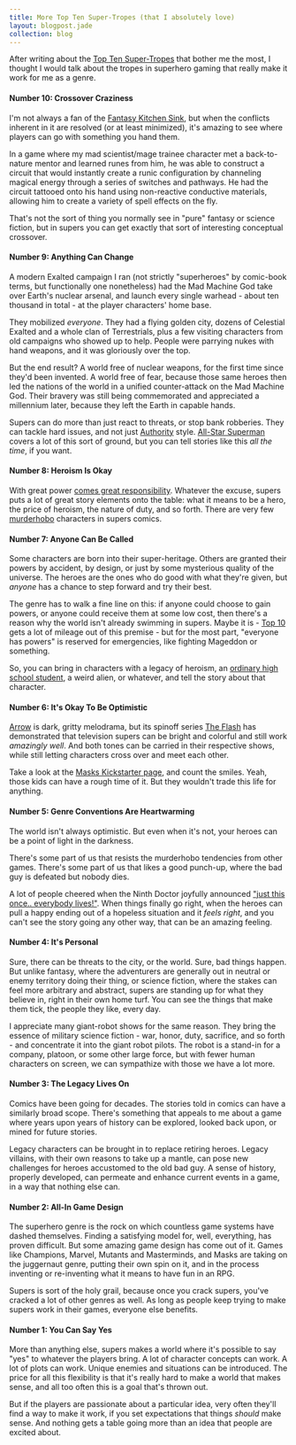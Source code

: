 ```yaml
---
title: More Top Ten Super-Tropes (that I absolutely love)
layout: blogpost.jade
collection: blog
---
```


After writing about the
[Top Ten Super-Tropes](/blog/2015-10-01-top-ten-supertropes.html)
that bother me the most, I thought I would talk about the tropes
in superhero gaming that really make it work for me as a genre.

<!-- more -->

#### Number 10: Crossover Craziness

I'm not always a fan of the
[Fantasy Kitchen Sink](http://tvtropes.org/pmwiki/pmwiki.php/Main/FantasyKitchenSink),
but when the conflicts inherent in it are resolved (or at least minimized),
it's amazing to see where players can go with something you hand them.

In a game where my mad scientist/mage trainee character met a back-to-nature
mentor and learned runes from him, he was able to construct a circuit that
would instantly create a runic configuration by channeling magical energy
through a series of switches and pathways.
He had the circuit tattooed onto his hand using non-reactive conductive
materials, allowing him to create a variety of spell effects on the fly.

That's not the sort of thing you normally see in "pure" fantasy or
science fiction, but in supers you can get exactly that sort of
interesting conceptual crossover.

#### Number 9: Anything Can Change

A modern Exalted campaign I ran (not strictly "superheroes" by comic-book terms,
but functionally one nonetheless) had the Mad Machine God take over
Earth's nuclear arsenal, and launch every single warhead - about ten thousand
in total - at the player characters' home base.

They mobilized *everyone*. They had a flying golden city, dozens of
Celestial Exalted and a whole clan of Terrestrials, plus a few visiting
characters from old campaigns who showed up to help.
People were parrying nukes with hand weapons, and it was gloriously
over the top.

But the end result? A world free of nuclear weapons, for the first time since
they'd been invented. A world free of fear, because those same heroes
then led the nations of the world in a unified counter-attack on
the Mad Machine God. Their bravery was still being commemorated and
appreciated a millennium later, because they left the Earth in capable
hands.

Supers can do more than just react to threats, or stop bank robberies.
They can tackle hard issues,
and not just [Authority](http://tvtropes.org/pmwiki/pmwiki.php/ComicBook/TheAuthority)
style. [All-Star Superman](http://tvtropes.org/pmwiki/pmwiki.php/ComicBook/AllStarSuperman)
covers a lot of this sort of ground, but you can tell stories like
this *all the time*, if you want.

#### Number 8: Heroism Is Okay

With great power [comes great responsibility](http://tvtropes.org/pmwiki/pmwiki.php/Main/ComesGreatResponsibility).
Whatever the excuse, supers puts a lot of great story elements onto the table:
what it means to be a hero, the price of heroism, the nature of duty,
and so forth. There are very few [murderhobo](http://1d4chan.org/wiki/Murderhobo)
characters in supers comics.

#### Number 7: Anyone Can Be Called

Some characters are born into their super-heritage.
Others are granted their powers by accident, by design, or just
by some mysterious quality of the universe.
The heroes are the ones who do good with what they're given,
but *anyone* has a chance to step forward and try their best.

The genre has to walk a fine line on this: if anyone could choose to
gain powers, or anyone could receive them at some low cost,
then there's a reason why the world isn't already swimming in supers.
Maybe it is - [Top 10](http://tvtropes.org/pmwiki/pmwiki.php/ComicBook/TopTen)
gets a lot of mileage out of this premise - but for the most part,
"everyone has powers" is reserved for emergencies, like fighting Mageddon or something.

So, you can bring in characters with a legacy of heroism,
an [ordinary high school student](http://tvtropes.org/pmwiki/pmwiki.php/Main/OrdinaryHighSchoolStudent),
a weird alien, or whatever, and tell the story about that character.

#### Number 6: It's Okay To Be Optimistic

[Arrow](http://tvtropes.org/pmwiki/pmwiki.php/Series/Arrow)
is dark, gritty melodrama, but its spinoff series
[The Flash](http://tvtropes.org/pmwiki/pmwiki.php/Series/TheFlash2014)
has demonstrated that television supers can be bright
and colorful and still work *amazingly well*.
And both tones can be carried in their respective shows,
while still letting characters cross over and meet each other.

Take a look at the [Masks Kickstarter page](https://www.kickstarter.com/projects/1277034820/masks-a-new-generation),
and count the smiles. Yeah, those kids can have a rough time of it.
But they wouldn't trade this life for anything.

#### Number 5: Genre Conventions Are Heartwarming

The world isn't always optimistic. But even when it's not,
your heroes can be a point of light in the darkness.

There's some part of us that resists the murderhobo tendencies from
other games. There's some part of us that likes a good punch-up,
where the bad guy is defeated but nobody dies.

A lot of people cheered when the Ninth Doctor joyfully announced
["just this once.. everybody lives!"](https://www.youtube.com/watch?v=jhklrve5xmw).
When things finally go right, when the heroes can pull a happy ending
out of a hopeless situation and it *feels right*, and you can't
see the story going any other way, that can be an amazing feeling.

#### Number 4: It's Personal

Sure, there can be threats to the city, or the world.
Sure, bad things happen.
But unlike fantasy, where the adventurers are generally out in neutral
or enemy territory doing their thing,
or science fiction, where the stakes can feel more arbitrary and abstract,
supers are standing up for what they believe in,
right in their own home turf.
You can see the things that make them tick, the people they like,
every day.

I appreciate many giant-robot shows for the same reason.
They bring the essence of military science fiction - war, honor, duty,
sacrifice, and so forth - and concentrate it into the giant robot pilots.
The robot is a stand-in for a company, platoon, or some other large
force, but with fewer human characters on screen, we can sympathize
with those we have a lot more.

#### Number 3: The Legacy Lives On

Comics have been going for decades.
The stories told in comics can have a similarly broad scope.
There's something that appeals to me about a game where
years upon years of history can be explored, looked back upon,
or mined for future stories.

Legacy characters can be brought in to replace retiring heroes.
Legacy villains, with their own reasons to take up a mantle,
can pose new challenges for heroes accustomed to the old bad guy.
A sense of history, properly developed, can permeate and enhance
current events in a game, in a way that nothing else can.

#### Number 2: All-In Game Design

The superhero genre is the rock on which countless game systems have
dashed themselves.
Finding a satisfying model for, well, everything, has proven difficult.
But some amazing game design has come out of it.
Games like Champions, Marvel, Mutants and Masterminds, and Masks are taking
on the juggernaut genre, putting their own spin on it,
and in the process inventing or re-inventing what it means to have fun
in an RPG.

Supers is sort of the holy grail, because once you crack supers,
you've cracked a lot of other genres as well.
As long as people keep trying to make supers work in their games,
everyone else benefits.

#### Number 1: You Can Say Yes

More than anything else, supers makes a world where it's possible to say
"yes" to whatever the players bring.
A lot of character concepts can work.
A lot of plots can work.
Unique enemies and situations can be introduced.
The price for all this flexibility is that it's really hard to make
a world that makes sense, and all too often this is a goal that's
thrown out.

But if the players are passionate about a particular idea,
very often they'll find a way to make it work,
if you set expectations that things *should* make sense.
And nothing gets a table going more than an idea that people are excited about.
